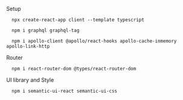 Setup
``` 
  npx create-react-app client --template typescript

  npm i graphql graphql-tag

  npm i apollo-client @apollo/react-hooks apollo-cache-inmemory apollo-link-http
```

Router
```
  npm i react-router-dom @types/react-router-dom
```

UI library and Style
```
  npm i semantic-ui-react semantic-ui-css
```